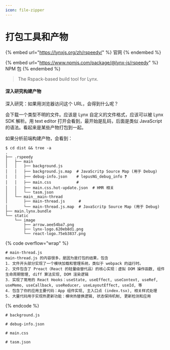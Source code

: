 ```yaml
---
icon: file-zipper
---
```


# 打包工具和产物



{% embed url="https://lynxjs.org/zh/rspeedy/" %}
官网
{% endembed %}



{% embed url="https://www.npmjs.com/package/@lynx-js/rspeedy" %}
NPM 包
{% endembed %}

> The Rspack-based build tool for Lynx.



#### 深入研究构建产物

深入研究：如果用浏览器访问这个 URL，会得到什么呢？

会下载一个类型不明的文件。应该是 Lynx 自定义的文件格式，应该可以被 Lynx SDK 解析。用 text editor 打开会看到，最开始是乱码，后面是类似 JavaScript 的语法。看起来是某些产物打包到一起。

如果分析前端构建产物，会看到：

```
$ cd dist && tree -a
.
├── .rspeedy
│   ├── main
│   │   ├── background.js
│   │   ├── background.js.map  # JavaScritp Source Map (用于 Debug)
│   │   ├── debug-info.json    # lepusNG_debug_info ❓
│   │   ├── main.css           # 
│   │   ├── main.css.hot-update.json  # HMR 相关
│   │   └── tasm.json
│   └── main__main-thread
│       ├── main-thread.js      # 
│       └── main-thread.js.map  # JavaScritp Source Map (用于 Debug)
├── main.lynx.bundle
└── static
    └── image
        ├── arrow.aee54ba7.png
        ├── lynx-logo.620eb8d1.png
        └── react-logo.75eb3837.png
```

{% code overflow="wrap" %}
```
# main-thread.js 
main-thread.js 的内容很多，是因为是打包的结果，包含
1. 文件开头部分实现了一个模块加载和管理系统，类似于 webpack 的运行时。
2. 文件包含了 Preact（React 的轻量级替代品）的核心实现：虚拟 DOM 操作函数, 组件生命周期管理, diff 算法实现, DOM 渲染逻辑
3. 实现了常用的 React Hooks：useState, useEffect, useContext, useRef, useMemo, useCallback, useReducer, useLayoutEffect, useId, 等
4. 包含了你的应用主要代码：App 组件实现, 主入口点 (index.tsx), 相关样式处理
5. 大量代码用于实现热更新功能：模块热替换逻辑, 状态保持机制, 更新检测和应用
```
{% endcode %}

```
# background.js
```

```
# debug-info.json
```

```
# main.css
```

```
# tasm.json
```

